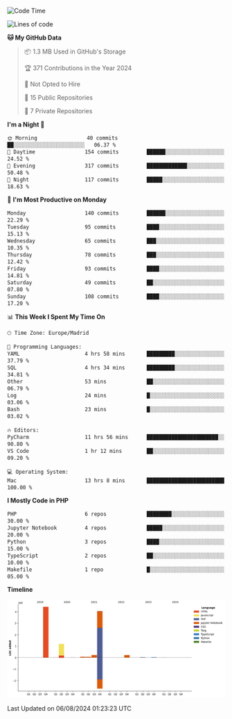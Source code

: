 <!--START_SECTION:waka-->
![Code Time](http://img.shields.io/badge/Code%20Time-287%20hrs%202%20mins-blue)

![Lines of code](https://img.shields.io/badge/From%20Hello%20World%20I%27ve%20Written-10.3%20million%20lines%20of%20code-blue)

**🐱 My GitHub Data** 

> 📦 1.3 MB Used in GitHub's Storage 
 > 
> 🏆 371 Contributions in the Year 2024
 > 
> 🚫 Not Opted to Hire
 > 
> 📜 15 Public Repositories 
 > 
> 🔑 7 Private Repositories 
 > 
**I'm a Night 🦉** 

```text
🌞 Morning                40 commits          ██░░░░░░░░░░░░░░░░░░░░░░░   06.37 % 
🌆 Daytime                154 commits         ██████░░░░░░░░░░░░░░░░░░░   24.52 % 
🌃 Evening                317 commits         █████████████░░░░░░░░░░░░   50.48 % 
🌙 Night                  117 commits         █████░░░░░░░░░░░░░░░░░░░░   18.63 % 
```
📅 **I'm Most Productive on Monday** 

```text
Monday                   140 commits         ██████░░░░░░░░░░░░░░░░░░░   22.29 % 
Tuesday                  95 commits          ████░░░░░░░░░░░░░░░░░░░░░   15.13 % 
Wednesday                65 commits          ███░░░░░░░░░░░░░░░░░░░░░░   10.35 % 
Thursday                 78 commits          ███░░░░░░░░░░░░░░░░░░░░░░   12.42 % 
Friday                   93 commits          ████░░░░░░░░░░░░░░░░░░░░░   14.81 % 
Saturday                 49 commits          ██░░░░░░░░░░░░░░░░░░░░░░░   07.80 % 
Sunday                   108 commits         ████░░░░░░░░░░░░░░░░░░░░░   17.20 % 
```


📊 **This Week I Spent My Time On** 

```text
🕑︎ Time Zone: Europe/Madrid

💬 Programming Languages: 
YAML                     4 hrs 58 mins       █████████░░░░░░░░░░░░░░░░   37.79 % 
SQL                      4 hrs 34 mins       █████████░░░░░░░░░░░░░░░░   34.81 % 
Other                    53 mins             ██░░░░░░░░░░░░░░░░░░░░░░░   06.79 % 
Log                      24 mins             █░░░░░░░░░░░░░░░░░░░░░░░░   03.06 % 
Bash                     23 mins             █░░░░░░░░░░░░░░░░░░░░░░░░   03.02 % 

🔥 Editors: 
PyCharm                  11 hrs 56 mins      ███████████████████████░░   90.80 % 
VS Code                  1 hr 12 mins        ██░░░░░░░░░░░░░░░░░░░░░░░   09.20 % 

💻 Operating System: 
Mac                      13 hrs 8 mins       █████████████████████████   100.00 % 
```

**I Mostly Code in PHP** 

```text
PHP                      6 repos             ████████░░░░░░░░░░░░░░░░░   30.00 % 
Jupyter Notebook         4 repos             █████░░░░░░░░░░░░░░░░░░░░   20.00 % 
Python                   3 repos             ████░░░░░░░░░░░░░░░░░░░░░   15.00 % 
TypeScript               2 repos             ██░░░░░░░░░░░░░░░░░░░░░░░   10.00 % 
Makefile                 1 repo              █░░░░░░░░░░░░░░░░░░░░░░░░   05.00 % 
```



**Timeline**

![Lines of Code chart](https://raw.githubusercontent.com/danisoronellas/danisoronellas/main/assets/bar_graph.png)


 Last Updated on 06/08/2024 01:23:23 UTC
<!--END_SECTION:waka-->
